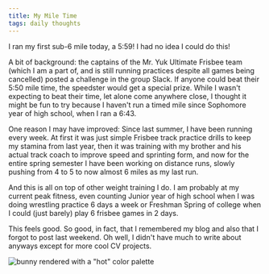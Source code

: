 ```yaml
---
title: My Mile Time
tags: daily thoughts
---
```


I ran my first sub-6 mile today, a 5:59! I had no idea I could do this!

A bit of background: the captains of the Mr. Yuk Ultimate Frisbee team (which I
am a part of, and is still running practices despite all games being cancelled)
posted a challenge in the group Slack. If anyone could beat their 5:50 mile
time, the speedster would get a special prize. While I wasn't expecting to beat
their time, let alone come anywhere close, I thought it might be fun to try
because I haven't run a timed mile since Sophomore year of high school, when I
ran a 6:43.

One reason I may have improved: Since last summer, I have been running every
week. At first it was just simple Frisbee track practice drills to keep my
stamina from last year, then it was training with my brother and his actual
track coach to improve speed and sprinting form, and now for the entire spring
semester I have been working on distance runs, slowly pushing from 4 to 5 to
now almost 6 miles as my last run.

And this is all on top of other weight training I do. I am probably at my
current peak fitness, even counting Junior year of high school when I was doing
wrestling practice 6 days a week or Freshman Spring of college when I could
(just barely) play 6 frisbee games in 2 days.

This feels good. So good, in fact, that I remembered my blog and also that I
forgot to post last weekend. Oh well, I didn't have much to write about
anyways except for more cool CV projects.

![bunny rendered with a "hot" color palette](/uploads/hot-bunny.png "hot bunni")
